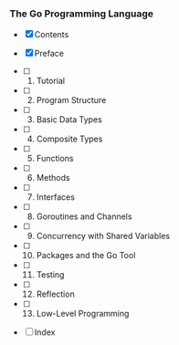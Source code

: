 ### The Go Programming Language

+ [X] Contents

+ [X] Preface

+ [ ] 1. Tutorial

+ [ ] 2. Program Structure

+ [ ] 3. Basic Data Types

+ [ ] 4. Composite Types

+ [ ] 5. Functions

+ [ ] 6. Methods

+ [ ] 7. Interfaces

+ [ ] 8. Goroutines and Channels

+ [ ] 9. Concurrency with Shared Variables

+ [ ] 10. Packages and the Go Tool

+ [ ] 11. Testing

+ [ ] 12. Reflection

+ [ ] 13. Low-Level Programming

+ [ ] Index
